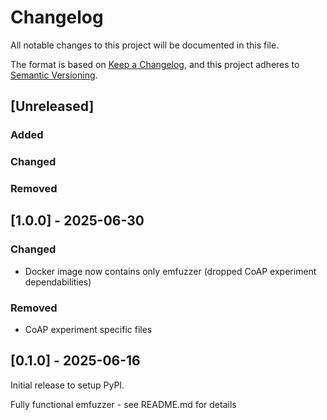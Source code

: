 # Changelog

All notable changes to this project will be documented in this file.

The format is based on [Keep a Changelog](https://keepachangelog.com/en/1.1.0/),
and this project adheres to [Semantic Versioning](https://semver.org/spec/v2.0.0.html).

## [Unreleased]

### Added


### Changed


### Removed


## [1.0.0] - 2025-06-30

### Changed

 * Docker image now contains only emfuzzer (dropped CoAP experiment dependabilities)

### Removed

 * CoAP experiment specific files

## [0.1.0] - 2025-06-16

Initial release to setup PyPI.

Fully functional emfuzzer - see README.md for details
